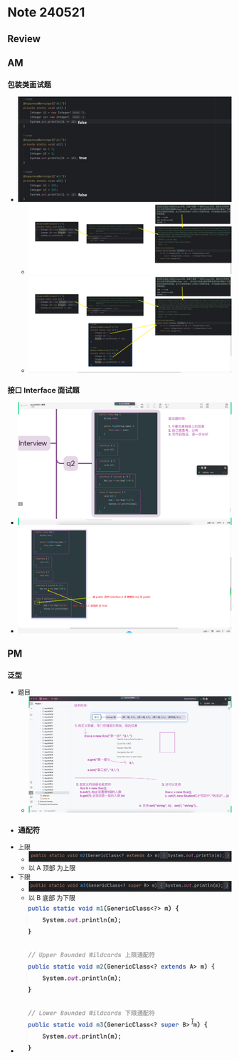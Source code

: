 # Note 240521
## Review

## AM
### 包装类面试题
- ![img_1.png](img_1.png)
  - ![img.png](img.png)
  - ![img_2.png](img_2.png)
### 接口 Interface 面试题
- ![img_3.png](img_3.png)
- ![img_4.png](img_4.png)
## PM
### 泛型
- 题目
  - ![img_5.png](img_5.png)
- ### 通配符
- 上限
  - ![img_7.png](img_7.png)
  - 以 A 顶部 为上限
- 下限
  - ![img_8.png](img_8.png)
  - 以 B 底部 为下限
- ![img_6.png](img_6.png)